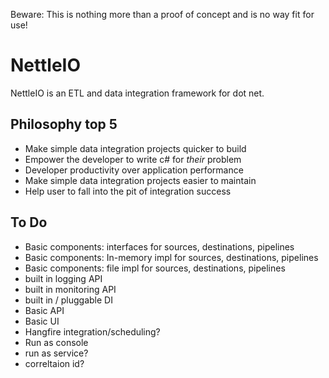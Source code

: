 
Beware: This is nothing more than a proof of concept and is no way fit for use!


# NettleIO

NettleIO is an ETL and data integration framework for dot net.

## Philosophy top 5

* Make simple data integration projects quicker to build 
* Empower the developer to write c# for *their* problem
* Developer productivity over application performance
* Make simple data integration projects easier to maintain
* Help user to fall into the pit of integration success

## To Do

* Basic components: interfaces for sources, destinations, pipelines
* Basic components: In-memory impl for sources, destinations, pipelines
* Basic components: file impl for sources, destinations, pipelines
* built in logging API
* built in monitoring API
* built in / pluggable DI
* Basic API
* Basic UI
* Hangfire integration/scheduling?
* Run as console
* run as service?
* correltaion id?
